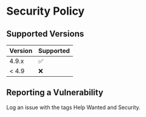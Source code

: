 # Security Policy

## Supported Versions

| Version | Supported          |
| ------- | ------------------ |
| 4.9.x   | :white_check_mark: |
| < 4.9   | :x:                |

## Reporting a Vulnerability

Log an issue with the tags Help Wanted and Security.
